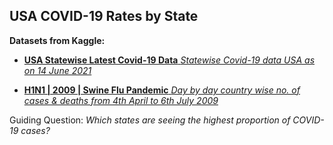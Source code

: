 ## USA COVID-19 Rates by State ##
**Datasets from Kaggle:**
- [**USA Statewise Latest Covid-19 Data**
*Statewise Covid-19 data USA as on 14 June 2021*](https://www.kaggle.com/anandhuh/usa-statewise-latest-covid19-data)

- [**H1N1 | 2009 | Swine Flu Pandemic**
*Day by day country wise no. of cases & deaths from 4th April to 6th July 2009*](https://www.kaggle.com/imdevskp/h1n1-swine-flu-2009-pandemic-dataset?select=summary_usa.csv)

Guiding Question: *Which states are seeing the highest proportion of COVID-19 cases?*
